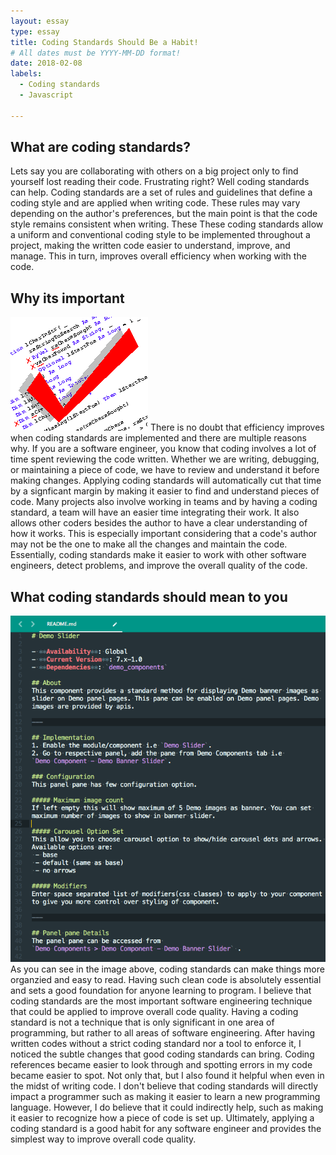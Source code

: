 ```yaml
---
layout: essay
type: essay
title: Coding Standards Should Be a Habit! 
# All dates must be YYYY-MM-DD format!
date: 2018-02-08
labels:
  - Coding standards
  - Javascript
  
---
```


## What are coding standards?
Lets say you are collaborating with others on a big project only to find yourself lost reading their code. Frustrating right? Well coding standards can help. Coding standards are a set of rules and guidelines that define a coding style and are applied when writing code. These rules may vary depending on the author's preferences, but the main point is that the code style remains consistent when writing. These These coding standards allow a uniform and conventional coding style to be implemented throughout a project, making the written code easier to understand, improve, and manage. This in turn, improves overall efficiency when working with the code.  

## Why its important
<img class="ui small left floated image" src="../images/CodingStandards.png">
There is no doubt that efficiency improves when coding standards are implemented and there are multiple reasons why. If you are a software engineer, you know that coding involves a lot of time spent reviewing the code written. Whether we are writing, debugging, or maintaining a piece of code, we have to review and understand it before making changes. Applying coding standards will automatically cut that time by a signficant margin by making it easier to find and understand pieces of code. Many projects also involve working in teams and by having a coding standard, a team will have an easier time integrating their work. It also allows other coders besides the author to have a clear understanding of how it works. This is especially important considering that a code's author may not be the one to make all the changes and maintain the code. Essentially, coding standards make it easier to work with other software engineers, detect problems, and improve the overall quality of the code.

## What coding standards should mean to you
<img class="ui medium left floated image" src="../images/CodingStandardsReadable.png">
As you can see in the image above, coding standards can make things more organzied and easy to read. Having such clean code is absolutely essential and sets a good foundation for anyone learning to program. I believe that coding standards are the most important software engineering technique that could be applied to improve overall code quality. Having a coding standard is not a technique that is only significant in one area of programming, but rather to all areas of software engineering. After having written codes without a strict coding standard nor a tool to enforce it, I noticed the subtle changes that good coding standards can bring. Coding references became easier to look through and spotting errors in my code became easier to spot. Not only that, but I also found it helpful when even in the midst of writing code. I don't believe that coding standards will directly impact a programmer such as making it easier to learn a new programming language. However, I do believe that it could indirectly help, such as making it easier to recognize how a piece of code is set up. Ultimately, applying a coding standard is a good habit for any software engineer and provides the simplest way to improve overall code quality.
